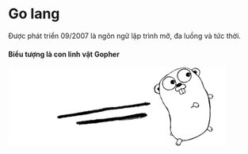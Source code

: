 # Go lang
Được phát triển 09/2007 là ngôn ngữ lập trình mỡ, đa luồng và tức thời.

#### Biểu tượng là con linh vật Gopher
![gopher](./img/Golang.png)

